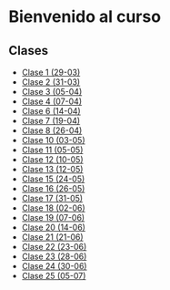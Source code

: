 # Bienvenido al curso

## Clases

- [Clase 1 (29-03)](Clase%201%2029-03%20(S%C3%A1b)/clase.md)
- [Clase 2 (31-03)](Clase%202%2031-03%20(Lun)/Clase.md)
- [Clase 3 (05-04)](Clase%203%2005-04%20(S%C3%A1b)/Clase.md)
- [Clase 4 (07-04)](Clase%204%2007-04%20(Lun)/Clase.md)
- [Clase 6 (14-04)](Clase%206%2014-04%20(Lun)/Clase.md)
- [Clase 7 (19-04)](Clase%207%2019-04%20(S%C3%A1b)/Clase.md)
- [Clase 8 (26-04)](Clase%208%2026-04%20(S%C3%A1b)/Clase.md)
- [Clase 10 (03-05)](Clase%2010%2003-05%20(S%C3%A1b)/Clase.md)
- [Clase 11 (05-05)](Clase%2011%2005-05%20(Lun)/Clase.md)
- [Clase 12 (10-05)](Clase%2012%2010-05%20(S%C3%A1b)/Clase.md)
- [Clase 13 (12-05)](Clase%2013%2012-05%20(Lun)/Clase.md)
- [Clase 15 (24-05)](Clase%2015%2024-05%20(S%C3%A1b)/Clase.md)
- [Clase 16 (26-05)](Clase%2016%2026-05%20(Lun)/Clase.md)
- [Clase 17 (31-05)](Clase%2017%2031-05%20(S%C3%A1b)/Clase.md)
- [Clase 18 (02-06)](Clase%2018%2002-06%20(Lun)/Clase.md)
- [Clase 19 (07-06)](Clase%2019%2007-06%20(S%C3%A1b)/Clase.md)
- [Clase 20 (14-06)](Clase%2020%2014-06%20(S%C3%A1b)/Clase.md)
- [Clase 21 (21-06)](Clase%2021%2021-06%20(S%C3%A1b)/Clase.md)
- [Clase 22 (23-06)](Clase%2022%2023-06%20(Lun)/Clase.md)
- [Clase 23 (28-06)](Clase%2023%2028-06%20(S%C3%A1b)/Clase.md)
- [Clase 24 (30-06)](Clase%2024%2030-06%20(Lun)/Clase.md)
- [Clase 25 (05-07)](Clase%2025%2005-07%20(Lun)/Clase.md)
